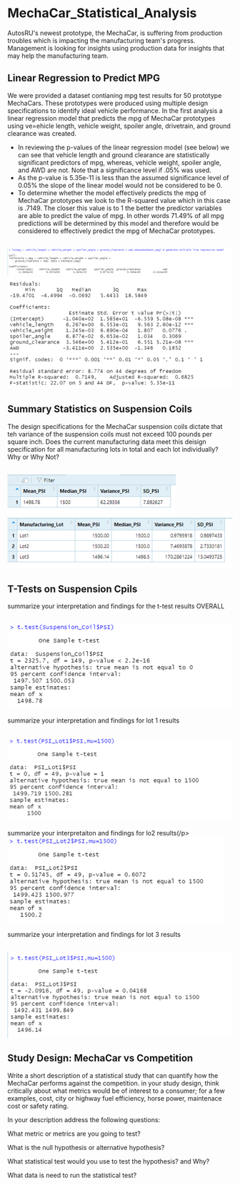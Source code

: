 # MechaCar_Statistical_Analysis
AutosRU's newest prototype, the MechaCar, is suffering from production troubles which is impacting the manufacturing team's progress.  Management is looking for insights using production data for insights that may help the manufacturing team.<p>
<h2>Linear Regression to Predict MPG</h2>
<p>We were provided a dataset contianing mpg test results for 50 prototype MechaCars.  These prototypes were produced using multiple design specifications
  to identify ideal vehicle performance.  In the first analysis a linear regression model that predicts the mpg of MechaCar prototypes using  ve=ehicle length, vehicle weight, spoiler angle, drivetrain, and ground clearance was created.</p> 
<ul>
<li>In reviewing the p-values of the linear regression model (see below) we can see that vehicle length and ground clearance are statistically significant predictors of mpg, whereas, vehicle weight, spoiler angle, and AWD are not.  Note that a significance level if .05% was used.</li>
<li>As the p-value is 5.35e-11 is less than the assumed significance level of 0.05% the slope of the linear model would not be considered to be 0.</li>
<li>To determine whether the model effectively predicts the mpg of MechaCar prototypes we look to the R-squared value which in this case is .7149.  The closer this value is to 1 the better the predictor variables are able to predict the value of mpg.  In other words 71.49% of all mpg predictions will be determined by this model and therefore would be considered to effectively predict the mpg of MechaCar prototypes.</li>
</ul>
<br>
<img src="https://github.com/bedwardssmith/MechaCar_Statistical_Analysis/blob/main/Images/Deliverable1_lm_function.png">
<img src="https://github.com/bedwardssmith/MechaCar_Statistical_Analysis/blob/main/Images/Deliverable1_summary.png">
<br>
<h2>Summary Statistics on Suspension Coils</h2>
<p>The design specifications for the MechaCar suspension coils dictate that teh variance of the suspension coils must not exceed 100 pounds per square inch.  Does the current manufacturing data meet this deisign specification for all manufacturing lots in total and each lot individually? Why or Why Not?</p>
<br>
<img src="https://github.com/bedwardssmith/MechaCar_Statistical_Analysis/blob/main/Images/Deliverable2_total_summary.png">
<img src="https://github.com/bedwardssmith/MechaCar_Statistical_Analysis/blob/main/Images/Deliverable2_lot_summary.png">
<br>
<h2>T-Tests on Suspension Cpils</h2>
<p>summarize your interpretation and findings for the t-test results OVERALL</p>
<br>
<img src="https://github.com/bedwardssmith/MechaCar_Statistical_Analysis/blob/main/Images/Deliverable3_ttest_all_lots.png">
<br>
<p>summarize your interpretation and findings for lot 1 results</p>
<br>
<img src="https://github.com/bedwardssmith/MechaCar_Statistical_Analysis/blob/main/Images/Deliverable3_ttest_lot1.png">
<br>
<p> summarize your interpretaiton and findings for lo2 results(/p>
<br>
<img src="https://github.com/bedwardssmith/MechaCar_Statistical_Analysis/blob/main/Images/Deliverable3_ttest_lot2.png">
<br>
<p> summarize your interpretation and findings for lot 3 results</p>
<br>
<img src="https://github.com/bedwardssmith/MechaCar_Statistical_Analysis/blob/main/Images/Deliverable3_ttest_lot3.png">
<br>
<h2>Study Design: MechaCar vs Competition</h2>
<p>Write a short description of a statistical study that can quantify how the MechaCar performs against the competition. 
  in your study design, think critically about what metrics would be of interest to a consumer; for a few examples, cost, city or highway fuel efficiency, horse power, maintenace cost or safety rating.</p>
  <p>In your description address the following questions:</p>
  <p> What metric or metrics are you going to test?</p>
  <p>What is the null hypothesis or alternative hypothesis?</p>
  <p>What statistical test would you use to test the hypothesis? and Why?</p>
  <p>What data is need to run the statistical test?</p>
  


